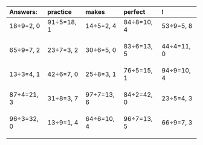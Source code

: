 | Answers: | practice | makes | perfect | ! |
| :--- | :--- | :--- | :--- | :--- |
| 18÷9=2, 0 | 91÷5=18, 1 | 14÷5=2, 4 | 84÷8=10, 4 | 53÷9=5, 8 | 
|   |   |   |   |   | 
|   |   |   |   |   | 
|   |   |   |   |   | 
| 65÷9=7, 2 | 23÷7=3, 2 | 30÷6=5, 0 | 83÷6=13, 5 | 44÷4=11, 0 | 
|   |   |   |   |   | 
|   |   |   |   |   | 
|   |   |   |   |   | 
| 13÷3=4, 1 | 42÷6=7, 0 | 25÷8=3, 1 | 76÷5=15, 1 | 94÷9=10, 4 | 
|   |   |   |   |   | 
|   |   |   |   |   | 
|   |   |   |   |   | 
| 87÷4=21, 3 | 31÷8=3, 7 | 97÷7=13, 6 | 84÷2=42, 0 | 23÷5=4, 3 | 
|   |   |   |   |   | 
|   |   |   |   |   | 
|   |   |   |   |   | 
| 96÷3=32, 0 | 13÷9=1, 4 | 64÷6=10, 4 | 96÷7=13, 5 | 66÷9=7, 3 | 
|   |   |   |   |   | 
|   |   |   |   |   | 
|   |   |   |   |   | 
